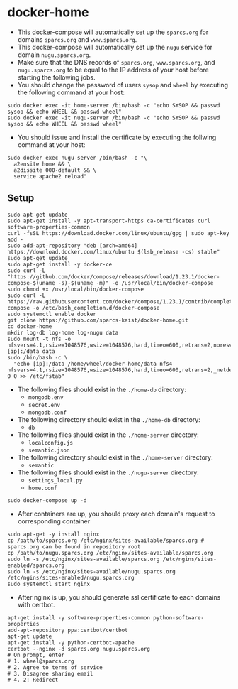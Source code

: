 # docker-home
* This docker-compose will automatically set up the `sparcs.org` for domains `sparcs.org` and `www.sparcs.org`.
* This docker-compose will automatically set up the `nugu` service for domain `nugu.sparcs.org`.
* Make sure that the DNS records of `sparcs.org`, `www.sparcs.org`, and `nugu.sparcs.org` to be equal to the IP address of your host before starting the following jobs.
* You should change the password of users `sysop` and `wheel` by executing the following command at your host:
```shell
sudo docker exec -it home-server /bin/bash -c "echo SYSOP && passwd sysop && echo WHEEL && passwd wheel"
sudo docker exec -it nugu-server /bin/bash -c "echo SYSOP && passwd sysop && echo WHEEL && passwd wheel"
```
* You should issue and install the certificate by executing the follwing command at your host:
```shell
sudo docker exec nugu-server /bin/bash -c "\
  a2ensite home && \
  a2dissite 000-default && \
  service apache2 reload"
```

## Setup
```shell
sudo apt-get update
sudo apt-get install -y apt-transport-https ca-certificates curl software-properties-common
curl -fsSL https://download.docker.com/linux/ubuntu/gpg | sudo apt-key add -
sudo add-apt-repository "deb [arch=amd64] https://download.docker.com/linux/ubuntu $(lsb_release -cs) stable"
sudo apt-get update
sudo apt-get install -y docker-ce
sudo curl -L "https://github.com/docker/compose/releases/download/1.23.1/docker-compose-$(uname -s)-$(uname -m)" -o /usr/local/bin/docker-compose
sudo chmod +x /usr/local/bin/docker-compose
sudo curl -L https://raw.githubusercontent.com/docker/compose/1.23.1/contrib/completion/bash/docker-compose -o /etc/bash_completion.d/docker-compose
sudo systemctl enable docker
git clone https://github.com/sparcs-kaist/docker-home.git
cd docker-home
mkdir log-db log-home log-nugu data
sudo mount -t nfs -o nfsvers=4.1,rsize=1048576,wsize=1048576,hard,timeo=600,retrans=2,noresvport [ip]:/data data
sudo /bin/bash -c \
  "echo [ip]:/data /home/wheel/docker-home/data nfs4 nfsvers=4.1,rsize=1048576,wsize=1048576,hard,timeo=600,retrans=2,_netdev,noresvport 0 0 >> /etc/fstab"
```
* The following files should exist in the `./home-db` directory:
  * `mongodb.env`
  * `secret.env`
  * `mongodb.conf`
* The following directory should exist in the `./home-db` directory:
  * `db`
* The following files should exist in the `./home-server` directory:
  * `localconfig.js`
  * `semantic.json`
* The following directory should exist in the `./home-server` directory:
  * `semantic`
* The following files should exist in the `./nugu-server` directory:
  * `settings_local.py`
  * `home.conf`
```shell
sudo docker-compose up -d
```
* After containers are up, you should proxy each domain's request to corresponding container
```shell
sudo apt-get -y install nginx
cp /path/to/sparcs.org /etc/nginx/sites-available/sparcs.org # sparcs.org can be found in repository root
cp /path/to/nugu.sparcs.org /etc/nginx/sites-available/sparcs.org
sudo ln -s /etc/nginx/sites-available/sparcs.org /etc/ngins/sites-enabled/sparcs.org
sudo ln -s /etc/nginx/sites-available/nugu.sparcs.org /etc/ngins/sites-enabled/nugu.sparcs.org
sudo systemctl start nginx
```

* After nginx is up, you should generate ssl certificate to each domains with certbot.
```shell
apt-get install -y software-properties-common python-software-properties
add-apt-repository ppa:certbot/certbot
apt-get update
apt-get install -y python-certbot-apache
certbot --nginx -d sparcs.org nugu.sparcs.org
# On prompt, enter
# 1. wheel@sparcs.org
# 2. Agree to terms of service
# 3. Disagree sharing email
# 4. 2: Redirect
```